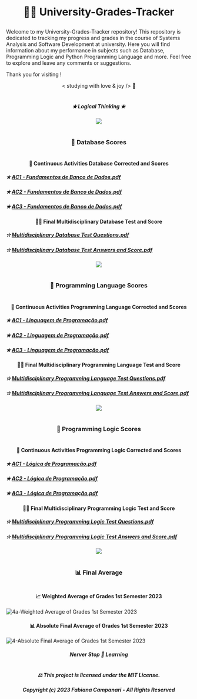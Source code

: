 # <p align="center"> 👩‍🎓 University-Grades-Tracker </p>

Welcome to my University-Grades-Tracker repository! This repository is dedicated to tracking my progress and grades in the course of Systems Analysis and Software Development at university. Here you will find information about my performance in subjects such as Database, Programming Logic and Python Programming Language and more. Feel free to explore and leave any comments or suggestions.

Thank you for visiting ! 


<p align="center"> < studying with love & joy /> 🤍

#

##### <p align="center">  ✭ Logical Thinking  ✭  </p>
 
<p align="center">
 <img src="https://github.com/FabianaCampanari/University-Grades-Tracker/assets/113218619/33c27e16-b609-45cd-a7b0-953442a957a9" />
 
#

### <p align="center">  🎲 Database Scores </p>

#


#### <p align="center"> 📝 Continuous Activities Database Corrected and Scores </p>
 
##### ✭ [AC1 - Fundamentos de Banco de Dados.pdf](https://github.com/FabianaCampanari/University-Grades-Tracker/files/11631869/AC1.-.Fundamentos.de.Banco.de.Dados.pdf)  

##### ✭ [AC2 - Fundamentos de Banco de Dados.pdf](https://github.com/FabianaCampanari/University-Grades-Tracker/files/11571418/AC2.-.Fundamentos.de.Banco.de.Dados.pdf)

##### ✭ [AC3 - Fundamentos de Banco de Dados.pdf](https://github.com/FabianaCampanari/University-Grades-Tracker/files/11631584/AC3.-.Fundamentos.de.Banco.de.Dados.pdf)

#### <p align="center">👩‍💻 Final Multidisciplinary Database Test and Score </p>

##### ✫ [Multidisciplinary Database Test Questions.pdf](https://github.com/FabianaCampanari/University-Grades-Tracker/files/12016550/Multidisciplinary.Database.Test.Questions.pdf)

##### ✫ [Multidisciplinary Database Test Answers and Score.pdf](https://github.com/FabianaCampanari/University-Grades-Tracker/files/12016567/Multidisciplinary.Database.Test.Answers.and.Score.pdf)

<p align="center"> 
 <img src="https://github.com/FabianaCampanari/University-Grades-Tracker/assets/113218619/c81aa519-0b57-401c-9a97-625142ced421" />
 
#

 ### <p align="center"> 🐍 Programming Language Scores </p>

#

#### <p align="center"> 📝 Continuous Activities Programming Language Corrected and Scores </p>

##### ✭ [AC1 - Linguagem de Programação.pdf](https://github.com/FabianaCampanari/University-Grades-Tracker/files/11571350/AC1.-.Linguagem.de.Programacao.pdf)


##### ✭ [AC2 - Linguagem de Programação.pdf](https://github.com/FabianaCampanari/University-Grades-Tracker/files/11571353/AC2.-.Linguagem.de.Programacao.pdf)


##### ✭ [AC3 - Linguagem de Programação.pdf](https://github.com/FabianaCampanari/University-Grades-Tracker/files/11631613/AC3.-.Linguagem.de.Programacao.pdf)


#### <p align="center"> 👩‍💻 Final Multidisciplinary Programming Language Test and Score </p>

##### ✫ [Multidisciplinary Programming Language Test Questions.pdf](https://github.com/FabianaCampanari/University-Grades-Tracker/files/12016727/Multidisciplinary.Programming.Language.Test.Questions.pdf)

##### ✫ [Multidisciplinary Programming Language Test Answers and Score.pdf](https://github.com/FabianaCampanari/University-Grades-Tracker/files/12016747/Multidisciplinary.Programming.Language.Test.Answers.and.Score.pdf)

<p align="center"> 
<img src="https://github.com/FabianaCampanari/University-Grades-Tracker/assets/113218619/57ab1d02-a317-4e6c-8779-3160c62efbf0" />

#

### <p align="center"> 🧠 Programming Logic Scores </p>

#

#### <p align="center"> 📝 Continuous Activities Programming Logic Corrected and Scores </p>

##### ✭ [AC1 - Lógica de Programação.pdf](https://github.com/FabianaCampanari/University-Grades-Tracker/files/11571387/AC1.-.Logica.de.Programacao.pdf)

##### ✭ [AC2 - Lógica de Programação.pdf](https://github.com/FabianaCampanari/University-Grades-Tracker/files/11571401/AC2.-.Logica.de.Programacao.pdf)

##### ✭ [AC3 - Lógica de Programação.pdf](https://github.com/FabianaCampanari/University-Grades-Tracker/files/11631640/AC3.-.Logica.de.Programacao.pdf)


#### <p align="center"> 👩‍💻 Final Multidisciplinary Programming Logic Test and Score </p>

##### ✫ [Multidisciplinary Programming Logic Test Questions.pdf](https://github.com/FabianaCampanari/University-Grades-Tracker/files/12017966/Multidisciplinary.Programming.Logic.Test.Questions.pdf)

##### ✫ [Multidisciplinary Programming Logic Test Answers and Score.pdf](https://github.com/FabianaCampanari/University-Grades-Tracker/files/12017989/Multidisciplinary.Programming.Logic.Test.Answers.and.Score.pdf)

<p align="center"> 
<img src="https://github.com/FabianaCampanari/University-Grades-Tracker/assets/113218619/2689d2cf-273c-4dba-bbf4-4e5b6985fee0" />

#

### <p align="center"> 📊 Final Average </p>

#

#### <p align="center"> 📈 Weighted Average of Grades 1st Semester 2023 </p>

![4a-Weighted Average of Grades 1st Semester 2023](https://github.com/FabianaCampanari/University-Grades-Tracker/assets/113218619/d9d154e4-7cb1-47c8-938a-f16e392cbd11)

#### <p align="center"> 📊 Absolute Final Average of Grades 1st Semester 2023 </p>

![4-Absolute Final Average of Grades 1st Semester 2023](https://github.com/FabianaCampanari/University-Grades-Tracker/assets/113218619/fbf8d390-db38-4ff6-9d09-61caab43c4a6)

##### <p align="center"> Nerver Stop 🚀 Learning </p>


 
 # 
 
##### <p align="center"> ⚖︎ This project is licensed under the MIT License. </p>

##### <p align="center"> Copyright (c) 2023 Fabiana Campanari - All Rights Reserved </p>



